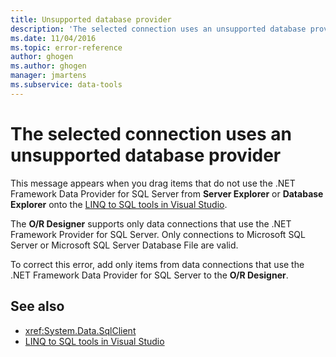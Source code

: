 ```yaml
---
title: Unsupported database provider
description: 'The selected connection uses an unsupported database provider. View information about this Visual Studio Object Relational Designer (O/R Designer) message.'
ms.date: 11/04/2016
ms.topic: error-reference
author: ghogen
ms.author: ghogen
manager: jmartens
ms.subservice: data-tools
---
```

# The selected connection uses an unsupported database provider


This message appears when you drag items that do not use the .NET Framework Data Provider for SQL Server from **Server Explorer** or **Database Explorer** onto the [LINQ to SQL tools in Visual Studio](../data-tools/linq-to-sql-tools-in-visual-studio2.md).

The **O/R Designer** supports only data connections that use the .NET Framework Provider for SQL Server. Only connections to Microsoft SQL Server or Microsoft SQL Server Database File are valid.

To correct this error, add only items from data connections that use the .NET Framework Data Provider for SQL Server to the **O/R Designer**.

## See also

- <xref:System.Data.SqlClient>
- [LINQ to SQL tools in Visual Studio](../data-tools/linq-to-sql-tools-in-visual-studio2.md)

